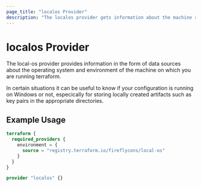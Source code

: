 ```yaml
---
page_title: "localos Provider"
description: "The localos provider gets information about the machine running terraform and makes it available as data sources."
---
```



# localos Provider

The local-os provider provides information in the form of data sources about
the operating system and environment of the machine
on which you are running terraform.

In certain situations it can be useful to know if your configuration is running on Windows or not,
especically for storing locally created artifacts such as key pairs in the appropriate directories.


## Example Usage

```terraform
terraform {
  required_providers {
    environment = {
      source = "registry.terraform.io/fireflycons/local-os"
    }
  }
}

provider "localos" {}
```